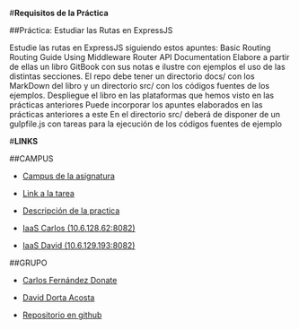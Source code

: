 #__Requisitos de la Práctica__

##Práctica: Estudiar las Rutas en ExpressJS

Estudie las rutas en ExpressJS siguiendo estos apuntes:
Basic Routing
Routing Guide
Using Middleware
Router API Documentation
Elabore a partir de ellas un libro GitBook con sus notas e ilustre con ejemplos el uso de las distintas secciones.
El repo debe tener un directorio docs/ con los MarkDown del libro y un directorio src/ con los códigos fuentes de los ejemplos.
Despliegue el libro en las plataformas que hemos visto en las prácticas anteriores
Puede incorporar los apuntes elaborados en las prácticas anteriores a este
En el directorio src/ deberá de disponer de un gulpfile.js con tareas para la ejecución de los códigos fuentes de ejemplo

#__LINKS__

##CAMPUS

* [Campus de la asignatura](https://campusvirtual.ull.es/1617/course/view.php?id=1136)

* [Link a la tarea](https://campusvirtual.ull.es/1617/mod/workshop/view.php?id=187029)

* [Descripción de la practica](https://casianorodriguezleon.gitbooks.io/ull-esit-1617/practicas/practicalearningrouting.html)

* [IaaS Carlos (10.6.128.62:8082)](http://10.6.128.62:8082/)

* [IaaS David (10.6.129.193:8082)](http://10.6.129.193:8082/)



##GRUPO

* [Carlos Fernández Donate](https://charly-poket.github.io)

* [David Dorta Acosta](https://alu0100851236.github.io/)

* [Repositorio en github](https://github.com/ULL-ESIT-DSI-1617/estudiar-las-rutas-en-expressjs-carlos-david-35l2-2.git)
